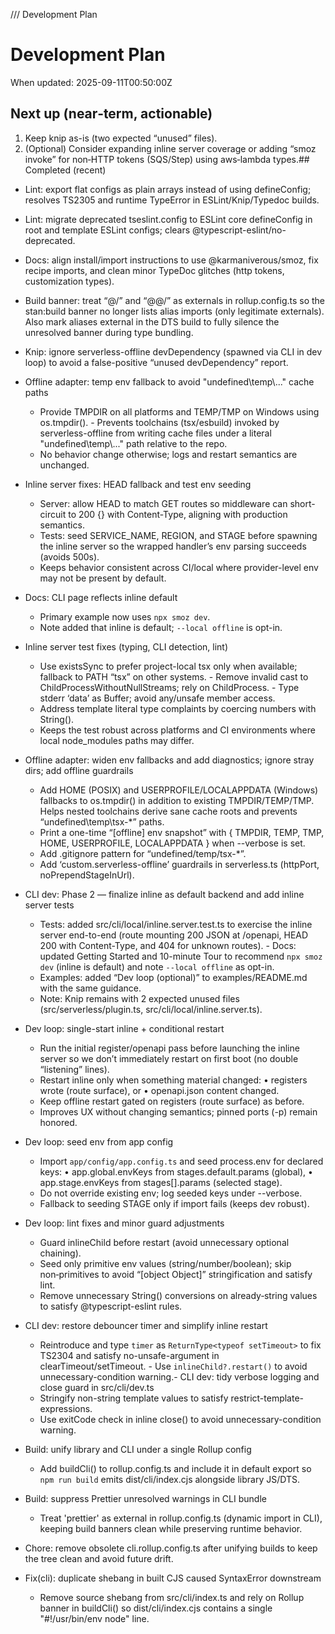 /// Development Plan

# Development Plan

When updated: 2025-09-11T00:50:00Z

## Next up (near‑term, actionable)

1. Keep knip as-is (two expected “unused” files).
2. (Optional) Consider expanding inline server coverage or adding “smoz invoke” for non‑HTTP tokens (SQS/Step) using aws‑lambda types.## Completed (recent)

- Lint: export flat configs as plain arrays instead of using defineConfig;
  resolves TS2305 and runtime TypeError in ESLint/Knip/Typedoc builds.
- Lint: migrate deprecated tseslint.config to ESLint core defineConfig in
  root and template ESLint configs; clears @typescript-eslint/no-deprecated.
- Docs: align install/import instructions to use @karmaniverous/smoz, fix recipe imports, and clean minor TypeDoc glitches (http tokens, customization types).
- Build banner: treat “@/” and “@@/” as externals in rollup.config.ts so the stan:build banner no longer lists alias imports (only legitimate externals).
  Also mark aliases external in the DTS build to fully silence the unresolved banner during type bundling.

- Knip: ignore serverless-offline devDependency (spawned via CLI in dev loop)
  to avoid a false-positive “unused devDependency” report.

- Offline adapter: temp env fallback to avoid "undefined\\temp\\..." cache paths
  - Provide TMPDIR on all platforms and TEMP/TMP on Windows using os.tmpdir(). - Prevents toolchains (tsx/esbuild) invoked by serverless-offline from writing
    cache files under a literal "undefined\\temp\\..." path relative to the repo.
  - No behavior change otherwise; logs and restart semantics are unchanged.

- Inline server fixes: HEAD fallback and test env seeding
  - Server: allow HEAD to match GET routes so middleware can short-circuit to
    200 {} with Content-Type, aligning with production semantics.
  - Tests: seed SERVICE_NAME, REGION, and STAGE before spawning the inline
    server so the wrapped handler’s env parsing succeeds (avoids 500s).
  - Keeps behavior consistent across CI/local where provider-level env may not
    be present by default.

- Docs: CLI page reflects inline default
  - Primary example now uses `npx smoz dev`.
  - Note added that inline is default; `--local offline` is opt-in.

- Inline server test fixes (typing, CLI detection, lint)
  - Use existsSync to prefer project-local tsx only when available; fallback to
    PATH “tsx” on other systems. - Remove invalid cast to ChildProcessWithoutNullStreams; rely on ChildProcess. - Type stderr ‘data’ as Buffer; avoid any/unsafe member access.
  - Address template literal type complaints by coercing numbers with String().
  - Keeps the test robust across platforms and CI environments where local
    node_modules paths may differ.

- Offline adapter: widen env fallbacks and add diagnostics; ignore stray dirs; add offline guardrails
  - Add HOME (POSIX) and USERPROFILE/LOCALAPPDATA (Windows) fallbacks to os.tmpdir()
    in addition to existing TMPDIR/TEMP/TMP. Helps nested toolchains derive sane
    cache roots and prevents “undefined\\temp\\tsx-\*” paths.
  - Print a one-time “[offline] env snapshot” with { TMPDIR, TEMP, TMP, HOME,
    USERPROFILE, LOCALAPPDATA } when --verbose is set.
  - Add .gitignore pattern for “undefined/temp/tsx-\*”.
  - Add ‘custom.serverless-offline’ guardrails in serverless.ts (httpPort, noPrependStageInUrl).

- CLI dev: Phase 2 — finalize inline as default backend and add inline server tests
  - Tests: added src/cli/local/inline.server.test.ts to exercise the inline
    server end-to-end (route mounting 200 JSON at /openapi, HEAD 200 with Content-Type, and 404 for unknown routes). - Docs: updated Getting Started and 10-minute Tour to recommend
    `npx smoz dev` (inline is default) and note `--local offline` as opt-in.
  - Examples: added “Dev loop (optional)” to examples/README.md with the same
    guidance.
  - Note: Knip remains with 2 expected unused files
    (src/serverless/plugin.ts, src/cli/local/inline.server.ts).

- Dev loop: single-start inline + conditional restart
  - Run the initial register/openapi pass before launching the inline server so
    we don’t immediately restart on first boot (no double “listening” lines).
  - Restart inline only when something material changed:
    • registers wrote (route surface), or
    • openapi.json content changed.
  - Keep offline restart gated on registers (route surface) as before.
  - Improves UX without changing semantics; pinned ports (-p) remain honored.

- Dev loop: seed env from app config
  - Import `app/config/app.config.ts` and seed process.env for declared keys:
    • app.global.envKeys from stages.default.params (global),
    • app.stage.envKeys from stages[<stage>].params (selected stage).
  - Do not override existing env; log seeded keys under --verbose.
  - Fallback to seeding STAGE only if import fails (keeps dev robust).

- Dev loop: lint fixes and minor guard adjustments
  - Guard inlineChild before restart (avoid unnecessary optional chaining).
  - Seed only primitive env values (string/number/boolean); skip non‑primitives
    to avoid “[object Object]” stringification and satisfy lint.
  - Remove unnecessary String() conversions on already‑string values to satisfy
    @typescript-eslint rules.

- CLI dev: restore debouncer timer and simplify inline restart
  - Reintroduce and type `timer` as `ReturnType<typeof setTimeout>` to fix
    TS2304 and satisfy no-unsafe-argument in clearTimeout/setTimeout. - Use `inlineChild?.restart()` to avoid unnecessary-condition warning.- CLI dev: tidy verbose logging and close guard in src/cli/dev.ts
  - Stringify non-string template values to satisfy restrict-template-expressions.
  - Use exitCode check in inline close() to avoid unnecessary-condition warning.

- Build: unify library and CLI under a single Rollup config
  - Add buildCli() to rollup.config.ts and include it in default export so
    `npm run build` emits dist/cli/index.cjs alongside library JS/DTS.
- Build: suppress Prettier unresolved warnings in CLI bundle
  - Treat 'prettier' as external in rollup.config.ts (dynamic import in CLI),
    keeping build banners clean while preserving runtime behavior.
- Chore: remove obsolete cli.rollup.config.ts after unifying builds to keep the
  tree clean and avoid future drift.
- Fix(cli): duplicate shebang in built CJS caused SyntaxError downstream
  - Remove source shebang from src/cli/index.ts and rely on Rollup banner in
    buildCli() so dist/cli/index.cjs contains a single "#!/usr/bin/env node"
    line.